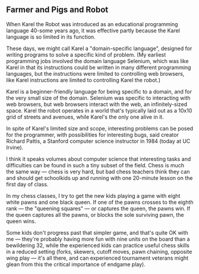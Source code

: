 ## Farmer and Pigs and Robot

When Karel the Robot was introduced as an educational programming language 40-some years ago, it was effective partly because the Karel language is so limited in its function.

These days, we might call Karel a "domain-specific language", designed for writing programs to solve a specific kind of problem. (My earliest programming jobs involved the domain language Selenium, which was like Karel in that its instructions could be written in many different programming languages, but the instructions were limited to controlling web browsers, like Karel instructions are limited to controlling Karel the robot.)

Karel is a beginner-friendly language for being specific to a domain, and for the very small size of the domain. Selenium was specific to interacting with web browsers, but web browsers interact with the web, an infinitely-sized space. Karel the robot operates in a world that's typically laid out as a 10x10 grid of streets and avenues, while Karel's the only one alive in it.

In spite of Karel's limited size and scope, interesting problems can be posed for the programmer, with possibilities for interesting bugs, said creator Richard Pattis, a Stanford computer science instructor in 1984 (today at UC Irvine).

I think it speaks volumes about computer science that interesting tasks and difficulties can be found in such a tiny subset of the field. Chess is much the same way — chess is very hard, but bad chess teachers think they can and should get schoolkids up and running with one 20-minute lesson on the first day of class.

In my chess classes, I try to get the new kids playing a game with eight white pawns and one black queen. If one of the pawns crosses to the eighth rank — the "queening squares" — or captures the queen, the pawns win. If the queen captures all the pawns, or blocks the sole surviving pawn, the queen wins.

Some kids don't progress past that simpler game, and that's quite OK with me — they're probably having more fun with nine units on the board than a bewildering 32, while the experienced kids can practice useful chess skills in a reduced setting (forks, skewers, cutoff moves, pawn chaining, opposite wing play — it's all there, and can experienced tournament veterans might glean from this the critical importance of endgame play).
